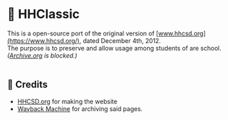 # :paw_prints: HHClassic
This is a open-source port of the original version of [www.hhcsd.org](https://www.hhcsd.org/), dated December 4th, 2012.<br>
The purpose is to preserve and allow usage among students of are school. _([Archive.org](https://archive.org/) is blocked.)_
<br><br>
## :busts_in_silhouette: Credits
- [HHCSD.org](https://www.hhcsd.org/) for making the website
- [Wayback Machine](https://archive.org/) for archiving said pages.